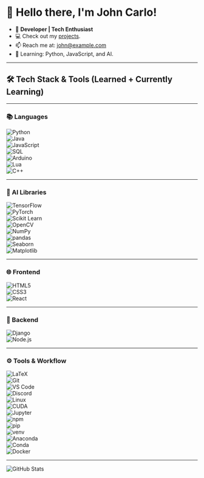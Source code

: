 # 👋 Hello there, I'm John Carlo!
- 🌟 **Developer | Tech Enthusiast**
- 💻 Check out my [projects](https://github.com/johncarlonas?tab=repositories).
- 📫 Reach me at: john@example.com
- 🚀 Learning: Python, JavaScript, and AI.

---

## 🛠️ Tech Stack & Tools (Learned + Currently Learning)

---

### 📚 Languages  
![Python](https://img.shields.io/badge/Python-3670A0?style=for-the-badge&logo=python&logoColor=white)  
![Java](https://img.shields.io/badge/Java-ED8B00?style=for-the-badge&logo=java&logoColor=white)  
![JavaScript](https://img.shields.io/badge/JavaScript-F7DF1E?style=for-the-badge&logo=javascript&logoColor=black)  
![SQL](https://img.shields.io/badge/SQL-336791?style=for-the-badge&logo=postgresql&logoColor=white)  
![Arduino](https://img.shields.io/badge/Arduino-00979D?style=for-the-badge&logo=arduino&logoColor=white)  
![Lua](https://img.shields.io/badge/Lua-2C2D72?style=for-the-badge&logo=lua&logoColor=white)  
![C++](https://img.shields.io/badge/C++-00599C?style=for-the-badge&logo=cplusplus&logoColor=white)  

---

### 🤖 AI Libraries  
![TensorFlow](https://img.shields.io/badge/TensorFlow-FF6F00?style=for-the-badge&logo=tensorflow&logoColor=white)  
![PyTorch](https://img.shields.io/badge/PyTorch-EE4C2C?style=for-the-badge&logo=pytorch&logoColor=white)  
![Scikit Learn](https://img.shields.io/badge/scikit%20learn-F7931E?style=for-the-badge&logo=scikit-learn&logoColor=white)  
![OpenCV](https://img.shields.io/badge/OpenCV-5C3EE8?style=for-the-badge&logo=opencv&logoColor=white)  
![NumPy](https://img.shields.io/badge/NumPy-013243?style=for-the-badge&logo=numpy&logoColor=white)  
![pandas](https://img.shields.io/badge/pandas-150458?style=for-the-badge&logo=pandas&logoColor=white)  
![Seaborn](https://img.shields.io/badge/Seaborn-3776AB?style=for-the-badge&logo=python&logoColor=white)  
![Matplotlib](https://img.shields.io/badge/Matplotlib-11557C?style=for-the-badge&logo=plotly&logoColor=white)  

---

### 🌐 Frontend  
![HTML5](https://img.shields.io/badge/HTML5-E34F26?style=for-the-badge&logo=html5&logoColor=white)  
![CSS3](https://img.shields.io/badge/CSS3-1572B6?style=for-the-badge&logo=css3&logoColor=white)  
![React](https://img.shields.io/badge/React-20232A?style=for-the-badge&logo=react&logoColor=61DAFB)  

---

### 🧩 Backend  
![Django](https://img.shields.io/badge/Django-092E20?style=for-the-badge&logo=django&logoColor=white)  
![Node.js](https://img.shields.io/badge/Node.js-43853D?style=for-the-badge&logo=node.js&logoColor=white)  

---

### ⚙️ Tools & Workflow  
![LaTeX](https://img.shields.io/badge/LaTeX-008080?style=for-the-badge&logo=latex&logoColor=white)  
![Git](https://img.shields.io/badge/Git-F05032?style=for-the-badge&logo=git&logoColor=white)  
![VS Code](https://img.shields.io/badge/VS%20Code-007ACC?style=for-the-badge&logo=visual-studio-code&logoColor=white)  
![Discord](https://img.shields.io/badge/Discord-5865F2?style=for-the-badge&logo=discord&logoColor=white)  
![Linux](https://img.shields.io/badge/Linux-FCC624?style=for-the-badge&logo=linux&logoColor=black)  
![CUDA](https://img.shields.io/badge/CUDA-76B900?style=for-the-badge&logo=nvidia&logoColor=white)  
![Jupyter](https://img.shields.io/badge/Jupyter-F37626?style=for-the-badge&logo=jupyter&logoColor=white)  
![npm](https://img.shields.io/badge/npm-CB3837?style=for-the-badge&logo=npm&logoColor=white)  
![pip](https://img.shields.io/badge/pip-3776AB?style=for-the-badge&logo=python&logoColor=white)  
![venv](https://img.shields.io/badge/venv-FFD43B?style=for-the-badge&logo=python&logoColor=black)  
![Anaconda](https://img.shields.io/badge/Anaconda-42B029?style=for-the-badge&logo=anaconda&logoColor=white)  
![Conda](https://img.shields.io/badge/Conda-44A833?style=for-the-badge&logo=anaconda&logoColor=white)  
![Docker](https://img.shields.io/badge/Docker-2496ED?style=for-the-badge&logo=docker&logoColor=white)  

---

![GitHub Stats](https://github-readme-stats.vercel.app/api?username=johncarlonas&show_icons=true&theme=radical)
